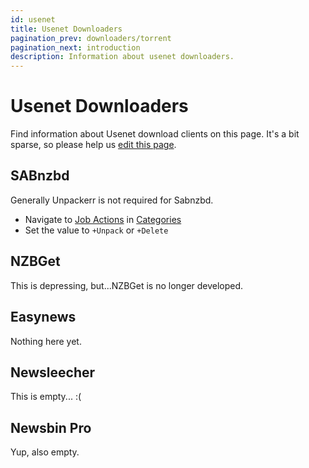 ```yaml
---
id: usenet
title: Usenet Downloaders
pagination_prev: downloaders/torrent
pagination_next: introduction
description: Information about usenet downloaders.
---
```


# Usenet Downloaders

Find information about Usenet download clients on this page. It's a bit sparse, so please help us
[edit this page](https://github.com/Unpackerr/unpackerr.github.io/blob/main/docs/downloaders/usenet.md).

## SABnzbd

Generally Unpackerr is not required for Sabnzbd. 

- Navigate to [Job Actions](https://sabnzbd.org/wiki/extra/job-options) in [Categories](https://sabnzbd.org/wiki/configuration/4.2/categories)
- Set the value to `+Unpack` or `+Delete`

## NZBGet

This is depressing, but...NZBGet is no longer developed.

## Easynews

Nothing here yet.

## Newsleecher

This is empty... :(

## Newsbin Pro

Yup, also empty.
